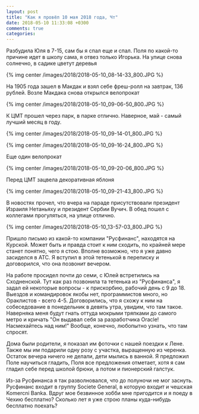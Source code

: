 ```yaml
---
layout: post
title: "Как я провёл 10 мая 2018 года, Чт"
date: 2018-05-10 11:33:08 +0300
comments: true
categories: 
---
```

Разбудила Юля в 7-15, сам бы я спал еще и спал. Поля по какой-то причине идет в школу сама, я отвез только Игорька. На улице снова солнечно, в садике цветут деревья

{% img center /images/2018/2018-05-10_08-14-33_800.JPG %}

На 1905 года зашел в Макдак и взял себе фреш-ролл на завтрак, 136 рублей. Возле Макдака снова открылся велопрокат

{% img center /images/2018/2018-05-10_09-06-50_800.JPG %}

К ЦМТ прошел через парк, в парке отлично. Наверное, май - самый лучший месяц в году.

{% img center /images/2018/2018-05-10_09-14-01_800.JPG %}

{% img center /images/2018/2018-05-10_09-16-24_800.JPG %}

Еще один велопрокат

{% img center /images/2018/2018-05-10_09-20-06_800.JPG %}

Перед ЦМТ зацвела декоративная яблоня

{% img center /images/2018/2018-05-10_09-21-43_800.JPG %}

В новостях прочел, что вчера на параде присутствовали президент Израиля Нетаньяху и президент Сербии Вучич. В обед пошел с коллегами прогуляться, на улице отлично.

{% img center /images/2018/2018-05-10_13-57-03_800.JPG %}

Пришло письмо из какой-то компании "Русфинанс", находятся на Курской. Может быть и правда стоит к ним сходить, по крайней мере станет понятно, чего я стою. Вполне возможно, что я уже давно засиделся в АТС. Я вступил в этой тетенькой в переписку и договорился, что она позвонит вечером.

На работе просидел почти до семи, с Юлей встретились на Сходненской. Тут как раз позвонила та тетенька из "Русфинанса", я задал ей некоторые вопросы - к прискорбию, рабочий день с 9 до 18. Выездов и командировок якобы нет, программистов много, но Ораклистов - всего 4-5. Договорились, что я схожу к ним на собеседование в понедельник в девять утра, увидим, что там такое. Наверняка меня будут гнать оттуда мокрыми тряпками до самого метро и кричать "Он выдавал себя за разработчика Oracle! Насмехайтесь над ним!" Вообще, конечно, любопытно узнать, что там спросят.

Дома были родители, я показал им фоточки с нашей поездки к Лене. Также мы им подарили одну розу с участка, выращенную из черенка. Остаток вечера ничего не делали, дети мылись в ванной. Я предложил Поле научиться гладить, Поля все предложения отметает, хотя я сам гладил себе перед школой брюки, а потом и пионерский галстук.

Из-за Русфинанса я так разволновался, что до полуночи не мог заснуть. Русфинанс входит в группу Societe General, в которую входит и чешская Komercni Banka. Вдруг мое безвинное хобби мне пригодится и я поеду в Чехию бесплатно? Сколько лет я уже строю планы куда-нибудь бесплатно поехать?